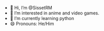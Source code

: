 - 👋 Hi, I’m @SissetRM
- 👀 I’m interested in anime and video games.
- 🌱 I’m currently learning python
- 😄 Pronouns: He/Him
